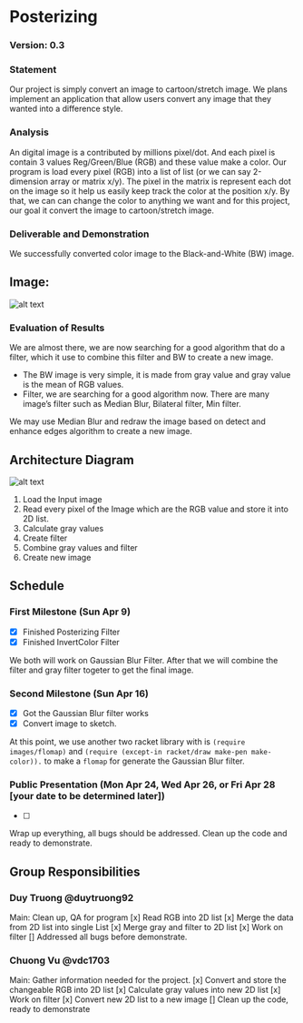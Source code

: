 # Posterizing

### Version: 0.3

### Statement

Our project is simply convert an image to cartoon/stretch image. We plans implement an application that allow users convert any image that they wanted into a difference style.

### Analysis
An digital image is a contributed by millions pixel/dot. And each pixel is contain 3 values Reg/Green/Blue (RGB) and these value make a color. Our program is load every pixel (RGB) into a list of list (or we can say 2-dimension array or matrix x/y). The pixel in the matrix is represent each dot on the image so it help us easily keep track the color at the position x/y. By that, we can can change the color to anything we want and for this project, our goal it convert the image to cartoon/stretch image.


### Deliverable and Demonstration
We successfully converted color image to the Black-and-White (BW) image.


## Image:
![alt text][output]

### Evaluation of Results
We are almost there, we are now searching for a good algorithm that do a filter, which it use to combine this filter and BW to create a new image.

* The BW image is very simple, it is made from gray value and gray value is the mean of RGB values.
* Filter, we are searching for a good algorithm now. There are many image’s filter such as Median Blur, Bilateral filter, Min filter. 

We may use Median Blur and redraw the image based on detect and enhance edges algorithm to create a new image.


## Architecture Diagram

![alt text][diagram]

1. Load the Input image
2. Read every pixel of the Image which are the RGB value and store it into 2D list.
3. Calculate gray values
4. Create filter
5. Combine gray values and filter
6. Create new image 


## Schedule

### First Milestone (Sun Apr 9)
- [x] Finished Posterizing Filter
- [x] Finished InvertColor Filter

We both will work on Gaussian Blur Filter. After that we will combine the filter and gray filter togeter to get the final image.

### Second Milestone (Sun Apr 16)
- [x] Got the Gaussian Blur filter works
- [x] Convert image to sketch.

At this point, we use another two racket library with is `(require images/flomap)` and `(require (except-in racket/draw make-pen make-color)).` to make a `flomap` for generate the Gaussian Blur filter.

### Public Presentation (Mon Apr 24, Wed Apr 26, or Fri Apr 28 [your date to be determined later])
- [ ] 
Wrap up everything, all bugs should be addressed. Clean up the code and ready to demonstrate.

## Group Responsibilities

### Duy Truong @duytruong92
Main: Clean up, QA for program
[x] Read RGB into 2D list 
[x] Merge the data from 2D list into single List
[x] Merge gray and filter to 2D list
[x] Work on filter
[] Addressed all bugs before demonstrate.

### Chuong Vu @vdc1703
Main: Gather information needed for the project.
[x] Convert and store the changeable RGB into 2D list
[x] Calculate gray values into new 2D list
[x] Work on filter
[x] Convert new 2D list to a new image
[] Clean up the code, ready to demonstrate


<!-- Links -->
[output]: https://github.com/oplS17projects/Image-To-Cartoon/blob/master/OutPut.PNG
[diagram]: https://github.com/oplS17projects/Image-To-Cartoon/blob/master/Diagram.png
